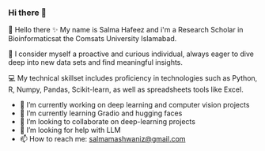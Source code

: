 ### Hi there 👋
👋 Hello there
✨ My name is Salma Hafeez and i'm a Research Scholar in  Bioinformaticsat the  Comsats University  Islamabad.

🚀 I consider myself a proactive and curious individual, always eager to dive deep into new data sets and find meaningful insights.

💻 My technical skillset includes proficiency in technologies such as Python, R,  Numpy, Pandas, Scikit-learn, as well as spreadsheets tools like Excel.

- 🔭 I’m currently working on deep learning and computer vision projects
- 🌱 I’m currently learning Gradio and hugging faces
- 👯 I’m looking to collaborate on deep-learning projects
- 🤔 I’m looking for help with LLM
- 📫 How to reach me: salmamashwaniz@gmail.com


